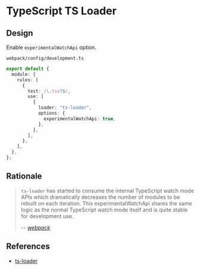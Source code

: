 # TypeScript TS Loader

## Design

Enable `experimentalWatchApi` option.

`webpack/config/development.ts`

```typescript
export default {
  module: {
    rules: [
      {
        test: /\.tsx?$/,
        use: [
          {
            loader: "ts-loader",
            options: {
              experimentalWatchApi: true,
            },
          },
        ],
      },
    ],
  },
};
```

## Rationale

> `ts-loader` has started to consume the internal TypeScript watch mode APIs which dramatically decreases the number of modules to be rebuilt on each iteration.
> This experimentalWatchApi shares the same logic as the normal TypeScript watch mode itself and is quite stable for development use.
>
> -- <cite>[webpack](https://webpack.js.org/guides/build-performance/#typescript-loader)</cite>

## References

- [ts-loader](https://github.com/TypeStrong/ts-loader)
